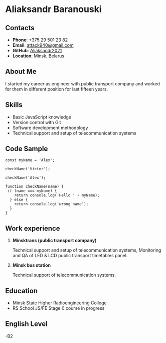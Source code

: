 # **Aliaksandr Baranouski** 

## Contacts
- **Phone**: +375 29 501 23 82
- **Email**: attack940@gmail.com
- **GitHub**: [Aliaksandr2021](https://github.com/Aliaksandr2021)
- **Location**: Minsk, Belarus

## About Me
I started my career as engineer with public transport company and worked for them in different position for last fifteen years.

## Skills
- Basic JavaScript knowledge
- Version control with Git
- Software development methodology
- Technical support and  setup of telecommunication systems

## Code Sample

```
const myName = 'Alex';

checkName('Victor');

checkName('Alex');

function checkName(name) {
 if (name === myName) {
    return console.log('Hello ' + myName);
  } else {
    return console.log('wrong name');
  }
}

```
## Work experience
1. **Minsktrans (public transport company)**
  
   Technical support and setup of telecommunication systems, Monitoring and QA of LED & LCD public transport timetables panel.
2. **Minsk bus station**
   
   Technical support of telecommunication systems.

## Education

- Minsk State Higher Radioengineering College
- RS School JS/FE Stage 0 course in progress

## English Level

-B2